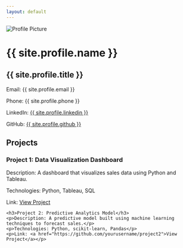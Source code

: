 ```yaml
---
layout: default
---
```


<div class="container">
  <div class="left-column">
    <img src="{{ site.profile.picture }}" alt="Profile Picture" />
    <h1>{{ site.profile.name }}</h1>
    <h2>{{ site.profile.title }}</h2>
    <p>Email: {{ site.profile.email }}</p>
    <p>Phone: {{ site.profile.phone }}</p>
    <p>LinkedIn: <a href="{{ site.profile.linkedin }}">{{ site.profile.linkedin }}</a></p>
    <p>GitHub: <a href="{{ site.profile.github }}">{{ site.profile.github }}</a></p>
  </div>
  <div class="right-column">
    <h2>Projects</h2>
    <h3>Project 1: Data Visualization Dashboard</h3>
    <p>Description: A dashboard that visualizes sales data using Python and Tableau.</p>
    <p>Technologies: Python, Tableau, SQL</p>
    <p>Link: <a href="https://github.com/yourusername/project1">View Project</a></p>

    <h3>Project 2: Predictive Analytics Model</h3>
    <p>Description: A predictive model built using machine learning techniques to forecast sales.</p>
    <p>Technologies: Python, scikit-learn, Pandas</p>
    <p>Link: <a href="https://github.com/yourusername/project2">View Project</a></p>
  </div>
</div>
